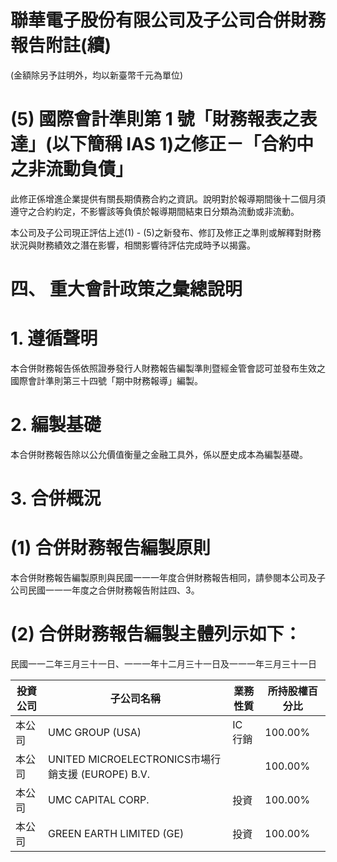# 聯華電子股份有限公司及子公司合併財務報告附註(續)

(金額除另予註明外，均以新臺幣千元為單位)

# (5) 國際會計準則第 1 號「財務報表之表達」(以下簡稱 IAS 1)之修正－「合約中之非流動負債」

此修正係增進企業提供有關長期債務合約之資訊。說明對於報導期間後十二個月須遵守之合約約定，不影響該等負債於報導期間結束日分類為流動或非流動。

本公司及子公司現正評估上述(1) - (5)之新發布、修訂及修正之準則或解釋對財務狀況與財務績效之潛在影響，相關影響待評估完成時予以揭露。

# 四、 重大會計政策之彙總說明

# 1. 遵循聲明

本合併財務報告係依照證券發行人財務報告編製準則暨經金管會認可並發布生效之國際會計準則第三十四號「期中財務報導」編製。

# 2. 編製基礎

本合併財務報告除以公允價值衡量之金融工具外，係以歷史成本為編製基礎。

# 3. 合併概況

# (1) 合併財務報告編製原則

本合併財務報告編製原則與民國一一一年度合併財務報告相同，請參閱本公司及子公司民國一一一年度之合併財務報告附註四、3。

# (2) 合併財務報告編製主體列示如下：

民國一一二年三月三十一日、一一一年十二月三十一日及一一一年三月三十一日

|投資公司|子公司名稱|業務性質|所持股權百分比|
|---|---|---|---|
|本公司|UMC GROUP (USA)|IC 行銷|100.00%|
|本公司|UNITED MICROELECTRONICS市場行銷支援 (EUROPE) B.V.| |100.00%|
|本公司|UMC CAPITAL CORP.|投資|100.00%|
|本公司|GREEN EARTH LIMITED (GE)|投資|100.00%|